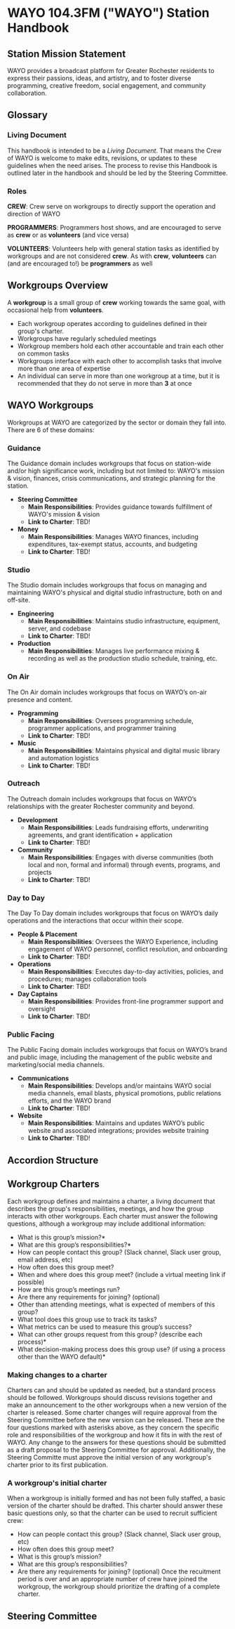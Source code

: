 # WAYO 104.3FM ("WAYO") Station Handbook

## Station Mission Statement
WAYO provides a broadcast platform for Greater Rochester residents to express their passions, ideas, and artistry, and to foster diverse programming, creative freedom, social engagement, and community collaboration.

## Glossary
### Living Document
This handbook is intended to be a *Living Document*. That means the Crew of WAYO is welcome to make edits, revisions, or updates to these guidelines when the need arises. The process to revise this Handbook is outlined later in the handbook and should be led by the Steering Committee.
### Roles
**CREW**: Crew serve on workgroups to directly support the operation and direction of WAYO

**PROGRAMMERS**: Programmers host shows, and are encouraged to serve as **crew** or as **volunteers** (and vice versa)

**VOLUNTEERS**: Volunteers help with general station tasks as identified by workgroups and are not considered **crew**. As with **crew**, **volunteers** can (and are encouraged to!) be **programmers** as well
## Workgroups Overview
A **workgroup** is a small group of **crew** working towards the same goal, with occasional help from **volunteers**.

- Each workgroup operates according to guidelines defined in their group's charter.
- Workgroups have regularly scheduled meetings
- Workgroup members hold each other accountable and train each other on common tasks
- Workgroups interface with each other to accomplish tasks that involve more than one area of expertise
- An individual can serve in more than one workgroup at a time, but it is recommended that they do not serve in more than **3** at once

## WAYO Workgroups
Workgroups at WAYO are categorized by the sector or domain they fall into. There are 6 of these domains: 
### Guidance
The Guidance domain includes workgroups that focus on station-wide and/or high significance work, including but not limited to: WAYO's mission & vision, finances, crisis communications, and strategic planning for the station.
- **Steering Committee**
  - **Main Responsibilities**: Provides guidance towards fulfillment of WAYO's mission & vision
  - **Link to Charter**: TBD!
- **Money**
  - **Main Responsibilities**: Manages WAYO finances, including expenditures, tax-exempt status, accounts, and budgeting
  - **Link to Charter**: TBD!
### Studio
The Studio domain includes workgroups that focus on managing and maintaining WAYO's physical and digital studio infrastructure, both on and off-site.
- **Engineering**
  - **Main Responsibilities**: Maintains studio infrastructure, equipment, server, and codebase
  - **Link to Charter**: TBD!
- **Production**
  - **Main Responsibilities**: Manages live performance mixing & recording as well as the production studio schedule, training, etc.
### On Air
The On Air domain includes workgroups that focus on WAYO’s on-air presence and content.
- **Programming**
  - **Main Responsibilities**: Oversees programming schedule, programmer applications, and programmer training
  - **Link to Charter**: TBD!
- **Music**
  - **Main Responsibilities**: Maintains physical and digital music library and automation logistics
  - **Link to Charter**: TBD!
### Outreach
The Outreach domain includes workgroups that focus on WAYO’s relationships with the greater Rochester community and beyond.
- **Development**
  - **Main Responsibilities**: Leads fundraising efforts, underwriting agreements, and grant identification + application
  - **Link to Charter**: TBD!
- **Community**
  - **Main Responsibilities**: Engages with diverse communities (both local and non, formal and informal) through events, programs, and projects
  - **Link to Charter**: TBD!
### Day to Day
The Day To Day domain includes workgroups that focus on WAYO’s daily operations and the interactions that occur within their scope.
- **People & Placement**
  - **Main Responsibilities**: Oversees the WAYO Experience, including engagement of WAYO personnel, conflict resolution, and onboarding
  - **Link to Charter**: TBD!
- **Operations**
  - **Main Responsibilities**: Executes day-to-day activities, policies, and procedures; manages collaboration tools
  - **Link to Charter**: TBD!
- **Day Captains**
  - **Main Responsibilities**: Provides front-line programmer support and oversight 
  - **Link to Charter**: TBD!
### Public Facing
The Public Facing domain includes workgroups that focus on WAYO’s brand and public image, including the management of the public website and marketing/social media channels.
- **Communications**
  - **Main Responsibilities**: Develops and/or maintains WAYO social media channels, email blasts, physical promotions, public relations efforts, and the WAYO brand
  - **Link to Charter**: TBD!
- **Website**
  - **Main Responsibilities**: Maintains and updates WAYO’s public website and associated integrations; provides website training
  - **Link to Charter**: TBD!
## Accordion Structure
## Workgroup Charters
Each workgroup defines and maintains a charter, a living document that describes the group's responsibilities, meetings, and how the group interacts with other workgroups. Each charter must answer the following questions, although a workgroup may include additional information:
- What is this group’s mission?*
- What are this group’s responsibilities?*
- How can people contact this group? (Slack channel, Slack user group, email address, etc)
- How often does this group meet?
- When and where does this group meet? (include a virtual meeting link if possible)
- How are this group’s meetings run?
- Are there any requirements for joining? (optional)
- Other than attending meetings, what is expected of members of this group?
- What tool does this group use to track its tasks?
- What metrics can be used to measure this group’s success?
- What can other groups request from this group? (describe each process)*
- What decision-making process does this group use? (if using a process other than the WAYO default)*
### Making changes to a charter
Charters can and should be updated as needed, but a standard process should be followed. Workgroups should discuss revisions together and make an announcement to the other workgroups when a new version of the charter is released.
Some charter changes will require approval from the Steering Committee before the new version can be released. These are the four questions marked with asterisks above, as they concern the specific role and responsibilities of the workgroup and how it fits in with the rest of WAYO. Any change to the answers for these questions should be submitted as a draft proposal to the Steering Committee for approval. Additionally, the Steering Committe must approve the initial version of any workgroup's charter prior to its first publication.
### A workgroup's initial charter
When a workgroup is initially formed and has not been fully staffed, a basic version of the charter should be drafted. This charter should answer these basic questions only, so that the charter can be used to recruit sufficient crew:
- How can people contact this group? (Slack channel, Slack user group, etc)
- How often does this group meet?
- What is this group’s mission?
- What are this group’s responsibilities?
- Are there any requirements for joining? (optional)
Once the recuitment period is over and an appropriate number of crew have joined the workgroup, the workgroup should prioritize the drafting of a complete charter.
## Steering Committee
